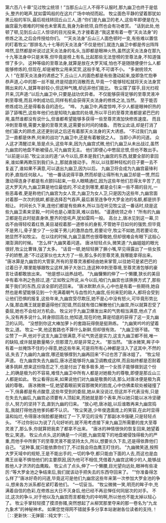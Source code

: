 第六百八十章“见过牧尘统领！”当那丘山三人不得不认服时,那九幽卫也终于是低头,整齐的喝声,犹如雷鸣般的在这片广场中响彻而起。
牧尘面色平静的望着那犹如黑云般的军队,最后视线转回丘山三人,道:“你们是九幽卫的老人,这些年即便是在九幽宫最为艰难的时候也未曾离去,我身为新统领,自然也会有功者赏。
”话到此处,他顿了顿,见到丘山三人惊讶的目光投来,方才接着道:“我这里有着一卷“天炎法身”的修炼之法,之后会传授给你们。
”“天炎法身”丘山三人面色顿时一变,有些难以置信的盯着牧尘:“那排名九十七等的天炎法身”不仅是他们,就连九幽卫中都是传出阵阵哗然,显然都是听说过这天炎法身的名头,当即都是眼神火热,虽然这天炎法身在那九十九等法身中只是末等,但毕竟是榜上有名,比起那些无法登榜的至尊法身,不知道强悍了多少。
这种等级的至尊法身,就算是放在大罗天域,怕也不是随随便便什么人都能够修炼的,但现在,却是被牧尘用来奖赏,这般手笔,不可谓不小。
“多谢统领大人！”在那天炎法身的诱惑之下,丘山三人的面色都是有些激动起来,旋即急忙抱拳恭声道,心中的那一丝不服,终是彻底的消散而去,毕竟一个能够轻松就将天炎法身赏赐出来的人,就算年龄较小,但这种气魄,却远非他们能比。
牧尘摆了摆手,目光扫视开来,沉声道:“以后九幽卫中,只要是战功优异者。
不仅能够获得足够的至尊灵液冲刺至尊境,而且冲刺成功后,同样有机会获得天炎法身的修炼之法,当然。
至于能否修炼成功,还是得看各自的造化。
”哗。
九幽卫中,再度惊哗,不少人都是眼神炽热的舔了舔嘴巴,这些年他们也是知晓九幽宫的处境,所以平日的至尊灵液都是紧巴巴的用,虽然谁都没有说什么,但谁都希望能够多获得一些至尊灵液加快修炼速度。
而且冲刺至尊境,需要大量的至尊灵液,这需要长时间的储备。
而牧尘此话,却是打消了他们最大的顾虑,这还更别说之后还有着那天炎法身的天大诱惑。
“不过我们九幽卫一直都是休养,何来的战功”九幽卫中,还是有着敏锐之人。
当即小声的问道。
众人这才清醒过来,皆是点头,这些年来,因为九幽宫式微,他们九幽卫从未出战过,虽然九幽宫的地盘不断被侵占,可九幽宫无主。
他们即便心中憋屈忿恨,但也不敢出手。
“以前是以前.”牧尘淡淡的道:“从今以后,原本是我们九幽宫的东西,就要全部的拿回来,谁如果再欺压到我们头上,那就直接动手。
所以,以往那种轻松的日子要一去不复返了,谁如果不满意,可以退出九幽卫,因为以后。
九幽卫将会成为九幽宫最锋利的矛,直指任何敌人。
”他一番话说得平静,然而却是让得所有九幽卫却是一愣,然后激动得连身子都是有点颤抖起来,一些人眼睛通红,因为这些年他们忍得太辛苦了,在这大罗天内,九幽卫算是地位最低的,不论走到哪里,都是会引来一些不屑的目光,一些恶毒者,更是称他们九幽宫为女人宫,九幽卫为女人卫,只是因为这些年,九幽宫面对着那一次次的挑衅,都是选择忍气吞声,最后甚至连争夺大罗金池的名额,都是拱手相让。
时间长久下来,连他们都是有些麻木,所以当在听见牧尘这一番话时,绕是这些九幽卫素来坚毅,一时间也是心潮澎湃,难以自制。
“谨遵统领之命！”所有的九幽卫都是在此时挺直身体,整齐的低吼声,犹如雷鸣一般。
高台上,唐冰见到这一幕,贝齿不由得轻咬着红唇,美目凝视着那一道修长的身影,不管她平日如何的强势,但毕竟不是男儿,骨子里少了一分属于男儿的激昂血性,若要论守,牧尘不如她,而若要论攻,她显然不如牧尘。
在以往的时候,九幽卫虽然也很尊敬她,但却很难会有眼下这般心潮澎湃的时候。
“怎么样”九幽笑着问道。
唐冰轻轻点头,微笑道:“九幽姐姐的眼光很好,牧尘比曹锋,强了太多。
”话音一顿,她轻轻撅了撅小嘴,罕见得露出了一些女孩子的娇憨,道:“不过这家伙也太大方了一些,那么多的至尊灵液,我哪能拿得出来。
”唐冰算是九幽宫的大管家,所有的至尊灵液都经由她来掌管,以往她可是紧巴巴的过着日子,哪里能够跟牧尘这样,狮子大张口,连这种冲刺至尊境,至尊灵液包够的豪言壮语都敢放出来。
“他是想以战养战吧。
”九幽慵懒的伸了一个懒腰,狭长的美目中有着冷冽之色掠过,道:“正如牧尘所说,从今以后,咱们九幽宫也该换换方式了,那些属于我们的东西,应该全部的还回来。
”唐冰默默点头,心中也是有着一些期待,她自然也是希望能够见到一个充满着朝气与血性的九幽宫,任何来犯的敌人,都将会受到让他们恐惧的报复,这些年来,九幽宫受尽欺压,她不是心中没有怒火,可毕竟形势比人强,那血鹰王就是要逼得他们犯错,然后就有借口解散他们九幽宫,所以就算忍受了委屈,她也不会给对方机会。
牧尘对于九幽卫爆发出来的气势相当满意,他点了点头,没有再多说什么,转身掠回高台,他知道,现在的他,算是彻底的获得了这一支九幽卫的认同。
“没想到你这大棒加萝卜的套路玩得倒是挺熟练。
”九幽笑吟吟的望着牧尘,道。
牧尘一笑,他这套路也不算什么新鲜,但却很有效。
“九幽卫很不错。
”牧尘赞了一声,他对于这支九幽卫很满意,不论气势还是实力,这支九幽卫都不弱,唯一的缺陷,或许就是数量略少,但那潜力,却是非常之大。
“那当然。
”唐冰微笑,眸子中有着一丝掩饰不住的小得意,她这些年来,可是将所有心神都是注入了这其中,不然的话,失去了九幽的九幽宫,哪还能够撑到九幽再回来“不过也苦了唐冰姐了。
”牧尘轻声道。
在九幽宫失去九幽后,唐冰还能够将九幽卫调教成这样,而且始终都是忍耐着诸多挑衅,想来这份隐忍之下,也是付出了极多极多,她一个女孩子能够做到这个份上,的确是极为的不容易,难怪九幽卫中所有人都是对她极为的尊敬,即便是那丘山三人都是如此。
牧尘看得出来,如果说他们对九幽是敬畏的话,那么对唐冰便是极为真诚的尊敬。
唐冰微微一怔,她望着眼前笑容那微笑的脸庞,心中仿佛柔软处被碰撞了一下,俏鼻都是有点酸意,这些年受到的委屈,她从来没说过,但这并不代表没有,只是在失去九幽后,九幽宫必须要有人顶起来,而她就是那个表率,所以她只能以冰冷坚硬示人,努力的坚持下去,直到九幽的归来。
“放心吧,唐冰姐,以后谁敢再来九幽宫捣乱,我就打得他连他爹妈都不认识。
”牧尘笑道,少年俊逸面庞上的笑容,在此时显得温和灿烂,令得唐冰俏脸都是微红了一下,罕见的没有了那副冰冷强硬,只是轻轻点头。
“不过你别以为说了几句好听的,就不用考虑接下来九幽卫所需要的庞大至尊灵液了,那么多,你就算把我卖了都拿不出来。
”唐冰的神情很快的恢复回来,她望着牧尘,笑道。
牧尘点点头,这的确是一个问题,九幽宫麾下的地盘被侵蚀得极为的严重,而他手中所剩下的至尊灵液不能坚持太久,所以,想要长久下去,还是得依靠他们自己。
“这种事,就只能依靠你们了,不过我会将血鹰王盯住的。
”九幽微笑道,按照大罗天域中的规矩,王是不能出手的,一切的争夺,都只能由下面的人去,而这也是血鹰王丝毫不惧怕他们的主要原因,因为他可不相信,凭借着九幽宫这稀少的人,能够战胜他人才济济的血鹰殿。
牧尘点了点头,伸了一个懒腰,目光望向远处,眼神有些凌厉:“等大罗金池之争结束后,我们就该动手把失去的东西夺回来了。
”“你准备得怎么样了”唐冰好奇的问道,毕竟这可是他们九幽宫这些年来第一次参加大罗金池的争斗,想来各方派系都在紧盯着他们。
“一切妥当。
”牧尘微微一笑,明亮的眸子中,充满着自信的色彩,在修炼出大日不灭身后,他已经不再忌惮任何同层次的对手。
不过,这次的争斗,对于他以及九幽宫而言都极为的中哟啊,所以他也不能太掉以轻心了。
牧尘手掌轻轻摸了摸须弥镯,突然想起了从柳冥那里夺来的那一卷名为“九龙九象术”的神秘神术。
如果您觉得网不错就多多分享本站谢谢各位读者的支持,！〖∷更新快∷无弹窗∷纯文字∷〗。
